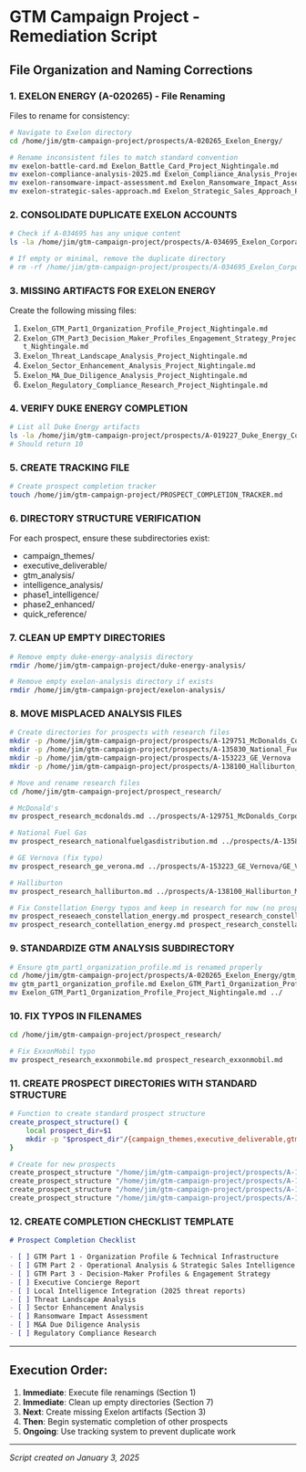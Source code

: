 # GTM Campaign Project - Remediation Script

## File Organization and Naming Corrections

### 1. EXELON ENERGY (A-020265) - File Renaming

Files to rename for consistency:

```bash
# Navigate to Exelon directory
cd /home/jim/gtm-campaign-project/prospects/A-020265_Exelon_Energy/

# Rename inconsistent files to match standard convention
mv exelon-battle-card.md Exelon_Battle_Card_Project_Nightingale.md
mv exelon-compliance-analysis-2025.md Exelon_Compliance_Analysis_Project_Nightingale.md
mv exelon-ransomware-impact-assessment.md Exelon_Ransomware_Impact_Assessment_Project_Nightingale.md
mv exelon-strategic-sales-approach.md Exelon_Strategic_Sales_Approach_Project_Nightingale.md
```

### 2. CONSOLIDATE DUPLICATE EXELON ACCOUNTS

```bash
# Check if A-034695 has any unique content
ls -la /home/jim/gtm-campaign-project/prospects/A-034695_Exelon_Corporation/

# If empty or minimal, remove the duplicate directory
# rm -rf /home/jim/gtm-campaign-project/prospects/A-034695_Exelon_Corporation/
```

### 3. MISSING ARTIFACTS FOR EXELON ENERGY

Create the following missing files:
1. `Exelon_GTM_Part1_Organization_Profile_Project_Nightingale.md`
2. `Exelon_GTM_Part3_Decision_Maker_Profiles_Engagement_Strategy_Project_Nightingale.md`
3. `Exelon_Threat_Landscape_Analysis_Project_Nightingale.md`
4. `Exelon_Sector_Enhancement_Analysis_Project_Nightingale.md`
5. `Exelon_MA_Due_Diligence_Analysis_Project_Nightingale.md`
6. `Exelon_Regulatory_Compliance_Research_Project_Nightingale.md`

### 4. VERIFY DUKE ENERGY COMPLETION

```bash
# List all Duke Energy artifacts
ls -la /home/jim/gtm-campaign-project/prospects/A-019227_Duke_Energy_Corporation/*.md | wc -l
# Should return 10
```

### 5. CREATE TRACKING FILE

```bash
# Create prospect completion tracker
touch /home/jim/gtm-campaign-project/PROSPECT_COMPLETION_TRACKER.md
```

### 6. DIRECTORY STRUCTURE VERIFICATION

For each prospect, ensure these subdirectories exist:
- campaign_themes/
- executive_deliverable/
- gtm_analysis/
- intelligence_analysis/
- phase1_intelligence/
- phase2_enhanced/
- quick_reference/

### 7. CLEAN UP EMPTY DIRECTORIES

```bash
# Remove empty duke-energy-analysis directory
rmdir /home/jim/gtm-campaign-project/duke-energy-analysis/

# Remove empty exelon-analysis directory if exists
rmdir /home/jim/gtm-campaign-project/exelon-analysis/
```

### 8. MOVE MISPLACED ANALYSIS FILES

```bash
# Create directories for prospects with research files
mkdir -p /home/jim/gtm-campaign-project/prospects/A-129751_McDonalds_Corporation
mkdir -p /home/jim/gtm-campaign-project/prospects/A-135830_National_Fuel_Gas_Distribution_Corporation  
mkdir -p /home/jim/gtm-campaign-project/prospects/A-153223_GE_Vernova
mkdir -p /home/jim/gtm-campaign-project/prospects/A-138100_Halliburton_Manufacturing_Services

# Move and rename research files
cd /home/jim/gtm-campaign-project/prospect_research/

# McDonald's
mv prospect_research_mcdonalds.md ../prospects/A-129751_McDonalds_Corporation/McDonalds_Initial_Research_Project_Nightingale.md

# National Fuel Gas
mv prospect_research_nationalfuelgasdistribution.md ../prospects/A-135830_National_Fuel_Gas_Distribution_Corporation/National_Fuel_Gas_Initial_Research_Project_Nightingale.md

# GE Vernova (fix typo)
mv prospect_research_ge_verona.md ../prospects/A-153223_GE_Vernova/GE_Vernova_Initial_Research_Project_Nightingale.md

# Halliburton
mv prospect_research_halliburton.md ../prospects/A-138100_Halliburton_Manufacturing_Services/Halliburton_Initial_Research_Project_Nightingale.md

# Fix Constellation Energy typos and keep in research for now (no prospect directory)
mv prospect_reseaech_constellation_energy.md prospect_research_constellation_energy_v1.md
mv prospect_research_contellation_energy.md prospect_research_constellation_energy_v2.md
```

### 9. STANDARDIZE GTM ANALYSIS SUBDIRECTORY

```bash
# Ensure gtm_part1_organization_profile.md is renamed properly
cd /home/jim/gtm-campaign-project/prospects/A-020265_Exelon_Energy/gtm_analysis/
mv gtm_part1_organization_profile.md Exelon_GTM_Part1_Organization_Profile_Project_Nightingale.md
mv Exelon_GTM_Part1_Organization_Profile_Project_Nightingale.md ../
```

### 10. FIX TYPOS IN FILENAMES

```bash
cd /home/jim/gtm-campaign-project/prospect_research/

# Fix ExxonMobil typo
mv prospect_research_exxonmobile.md prospect_research_exxonmobil.md
```

### 11. CREATE PROSPECT DIRECTORIES WITH STANDARD STRUCTURE

```bash
# Function to create standard prospect structure
create_prospect_structure() {
    local prospect_dir=$1
    mkdir -p "$prospect_dir"/{campaign_themes,executive_deliverable,gtm_analysis,intelligence_analysis,phase1_intelligence,phase2_enhanced,quick_reference}
}

# Create for new prospects
create_prospect_structure "/home/jim/gtm-campaign-project/prospects/A-129751_McDonalds_Corporation"
create_prospect_structure "/home/jim/gtm-campaign-project/prospects/A-135830_National_Fuel_Gas_Distribution_Corporation"
create_prospect_structure "/home/jim/gtm-campaign-project/prospects/A-153223_GE_Vernova"
create_prospect_structure "/home/jim/gtm-campaign-project/prospects/A-138100_Halliburton_Manufacturing_Services"
```

### 12. CREATE COMPLETION CHECKLIST TEMPLATE

```markdown
# Prospect Completion Checklist

- [ ] GTM Part 1 - Organization Profile & Technical Infrastructure
- [ ] GTM Part 2 - Operational Analysis & Strategic Sales Intelligence  
- [ ] GTM Part 3 - Decision-Maker Profiles & Engagement Strategy
- [ ] Executive Concierge Report
- [ ] Local Intelligence Integration (2025 threat reports)
- [ ] Threat Landscape Analysis
- [ ] Sector Enhancement Analysis
- [ ] Ransomware Impact Assessment
- [ ] M&A Due Diligence Analysis
- [ ] Regulatory Compliance Research
```

---

## Execution Order:

1. **Immediate**: Execute file renamings (Section 1)
2. **Immediate**: Clean up empty directories (Section 7)
3. **Next**: Create missing Exelon artifacts (Section 3)
4. **Then**: Begin systematic completion of other prospects
5. **Ongoing**: Use tracking system to prevent duplicate work

---

*Script created on January 3, 2025*